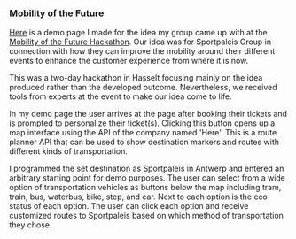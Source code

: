 ### Mobility of the Future

[Here](https://lisonallie.github.io/mobility-of-the-future/) is a demo page I made for the idea my group came up with at the [Mobility of the Future Hackathon](mobilityofthefuture.be). Our idea was for Sportpaleis Group in connection with how they can improve the mobility around their different events to enhance the customer experience from where it is now.

This was a two-day hackathon in Hasselt focusing mainly on the idea produced rather than the developed outcome. Nevertheless, we received tools from experts at the event to make our idea come to life.

In my demo page the user arrives at the page after booking their tickets and is prompted to personalize their ticket(s). Clicking this button opens up a map interface using the API of the company named 'Here'. This is a route planner API that can be used to show destination markers and routes with different kinds of transportation.

I programmed the set destination as Sportpaleis in Antwerp and entered an arbitrary starting point for demo purposes. The user can select from a wide option of transportation vehicles as buttons below the map including tram, train, bus, waterbus, bike, step, and car. Next to each option is the eco status of each option. The user can click each option and receive customized routes to Sportpaleis based on which method of transportation they chose.